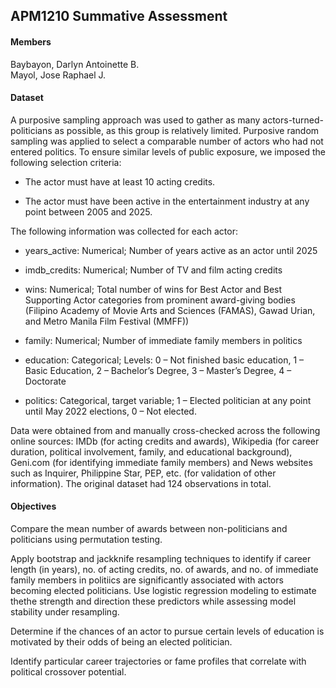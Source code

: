 ## APM1210 Summative Assessment

#### Members 
Baybayon, Darlyn Antoinette B. \
Mayol, Jose Raphael J. 

#### Dataset 
A purposive sampling approach was used to gather as many actors-turned-politicians as possible, as this group is relatively limited. Purposive random sampling was applied to select a comparable number of actors who had not entered politics. To ensure similar levels of public exposure, we imposed the following selection criteria: 

- The actor must have at least 10 acting credits. 

- The actor must have been active in the entertainment industry at any point between 2005 and 2025. 

The following information was collected for each actor: 

- years_active: Numerical; Number of years active as an actor until 2025 

- imdb_credits: Numerical; Number of TV and film acting credits 

- wins: Numerical; Total number of wins for Best Actor and Best Supporting Actor categories from prominent award-giving bodies (Filipino Academy of Movie Arts and Sciences (FAMAS), Gawad Urian, and Metro Manila Film Festival (MMFF)) 

- family: Numerical; Number of immediate family members in politics 

- education: Categorical; Levels: 0 – Not finished basic education, 1 – Basic Education, 2 – Bachelor’s Degree, 3 – Master’s Degree, 4 – Doctorate 

- politics: Categorical, target variable; 1 – Elected politician at any point until May 2022 elections, 0 – Not elected. 

Data were obtained from and manually cross-checked across the following online sources: IMDb (for acting credits and awards), Wikipedia (for career duration, political involvement, family, and educational background), Geni.com (for identifying immediate family members) and News websites such as Inquirer, Philippine Star, PEP, etc. (for validation of other information). The original dataset had 124 observations in total.



#### Objectives

Compare the mean number of awards between non-politicians and politicians using permutation testing.

Apply bootstrap and jackknife resampling techniques to identify if career length (in years), no. of acting credits, no. of awards, and no. of immediate family members in politiics are significantly associated with actors becoming elected politicians. Use logistic regression modeling to estimate thethe strength and direction these predictors while assessing model stability under resampling.

Determine if the chances of an actor to pursue certain levels of education is motivated by their odds of being an elected politician. 

Identify particular career trajectories or fame profiles that correlate with political crossover potential.









